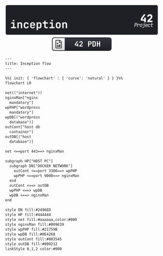 <div align=center>
  <img src=https://github.com/gawbsouza/42-pdh/blob/main/dark/inception_dark.svg>
  <br>
  <a href=https://github.com/gawbsouza/42-pdh><img src=https://github.com/gawbsouza/42-pdh/blob/main/badge/42pdh_badge.svg></a>
</div>


```mermaid
---
title: Inception flow
---

%%{ init: { 'flowchart' : { 'curve': 'natural' } } }%%
flowchart LR

net(("internet"))
nginxMan["nginx
  mandatory"]
wpPHP["wordpress
  mandatory"]
wpDB[("wordpress
  database")]
outCont["host db
  container"]
outDB[("host
  database")]

net <==port 443==> nginxMan

subgraph HP["HOST PC"]
  subgraph DN["DOCKER NETWORK"]
    outCont <==port 3306==> wpPHP
    wpPHP <==port 9000==> nginxMan
  end
  outCont <==> outDB
  wpPHP <==> wpDB
  wpDB <==> nginxMan
end

style DN fill:#2496ED
style HP fill:#444444
style net fill:#aaaaaa,color:#000
style nginxMan fill:#009639
style wpPHP fill:#21759B
style wpDB fill:#0E4268
style outCont fill:#003545
style outDB fill:#000212
linkStyle 0,1,2 color:#000 
```
